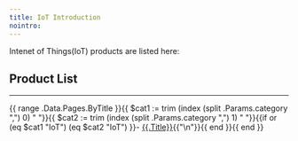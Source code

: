 ```yaml
---
title: IoT Introduction
nointro:
---
```


Intenet of Things(IoT) products are listed here:

## Product List
---

{{ range .Data.Pages.ByTitle }}{{ $cat1 := trim (index (split .Params.category ",") 0) " "}}{{ $cat2 := trim (index (split .Params.category ",") 1) " "}}{{if or (eq $cat1 "IoT") (eq $cat2 "IoT") }}- [{{.Title}}](/{{.File.BaseFileName}}/){{"\n"}}{{ end }}{{ end }}

